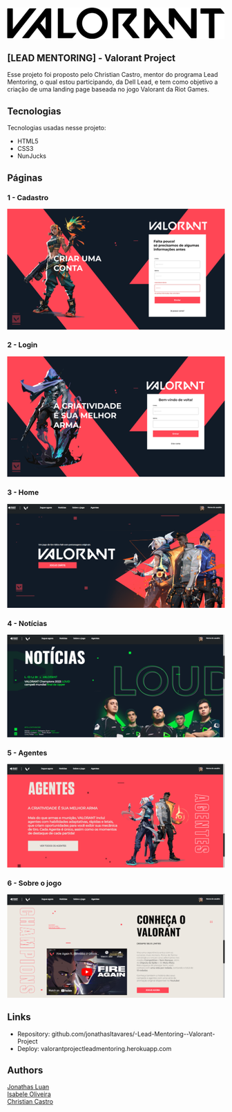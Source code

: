 ![Logo of the project](public/README/valorantLogo.png)


## [LEAD MENTORING] - Valorant Project
Esse projeto foi proposto pelo Christian Castro, mentor do programa Lead Mentoring, o qual estou participando, da Dell Lead, e tem como objetivo a criação de uma landing page baseada no jogo Valorant da Riot Games.


## Tecnologias 

Tecnologias usadas nesse projeto:

* HTML5
* CSS3
* NunJucks

## Páginas  

### 1 - Cadastro

![Homepage image](public/README/cadastro.png)

### 2 - Login

![Homepage image](public/README/login.png)

### 3 - Home

![Homepage image](public/README/home.png)


### 4 - Notícias

![Login](public/README/noticias.png)


### 5 - Agentes

![Sign up](public/README/agentes.png)


### 6 - Sobre o jogo

![Dashboard](public/README/sobre.png)


## Links
  - Repository: github.com/jonathasltavares/-Lead-Mentoring--Valorant-Project  
  - Deploy: valorantprojectleadmentoring.herokuapp.com

## Authors

  <a href="github.com/jonathasltavares">Jonathas Luan</a>  
  <a href="github.com/IsabeleOliveira">Isabele Oliveira</a>  
  <a href="github.com/CCastro01">Christian Castro</a>  
